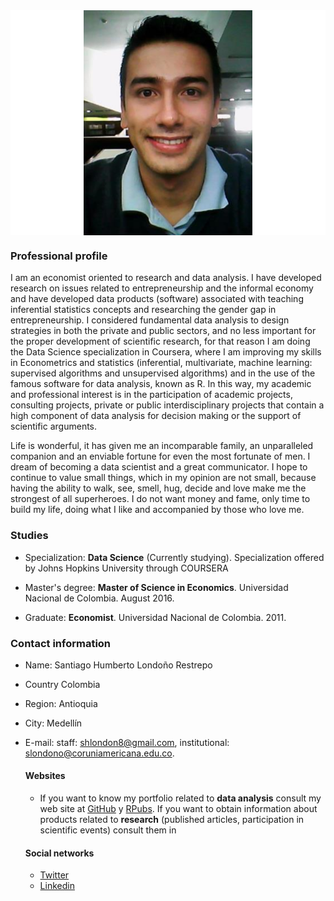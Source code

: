 <img src="CV_files/figure-markdown_strict/unnamed-chunk-1-1.png" style="display: block; margin: auto;" />

### Professional profile

I am an economist oriented to research and data analysis. I have
developed research on issues related to entrepreneurship and the
informal economy and have developed data products (software) associated
with teaching inferential statistics concepts and researching the gender
gap in entrepreneurship. I considered fundamental data analysis to
design strategies in both the private and public sectors, and no less
important for the proper development of scientific research, for that
reason I am doing the Data Science specialization in Coursera, where I
am improving my skills in Econometrics and statistics (inferential,
multivariate, machine learning: supervised algorithms and unsupervised
algorithms) and in the use of the famous software for data analysis,
known as R. In this way, my academic and professional interest is in the
participation of academic projects, consulting projects, private or
public interdisciplinary projects that contain a high component of data
analysis for decision making or the support of scientific arguments.

Life is wonderful, it has given me an incomparable family, an
unparalleled companion and an enviable fortune for even the most
fortunate of men. I dream of becoming a data scientist and a great
communicator. I hope to continue to value small things, which in my
opinion are not small, because having the ability to walk, see, smell,
hug, decide and love make me the strongest of all superheroes. I do not
want money and fame, only time to build my life, doing what I like and
accompanied by those who love me.

### Studies

-   Specialization: **Data Science** (Currently studying).
    Specialization offered by Johns Hopkins University through COURSERA

-   Master's degree: **Master of Science in Economics**. Universidad
    Nacional de Colombia. August 2016.

-   Graduate: **Economist**. Universidad Nacional de Colombia. 2011.

### Contact information

-   Name: Santiago Humberto Londoño Restrepo
-   Country Colombia
-   Region: Antioquia
-   City: Medellín
-   E-mail: staff: <shlondon8@gmail.com>, institutional:
    <slondono@coruniamericana.edu.co>.

    #### Websites

    -   If you want to know my portfolio related to **data analysis**
        consult my web site at
        [GitHub](https://github.com/shlondon?tab=repositories) y
        [RPubs](http://rpubs.com/Sahlre). If you want to obtain
        information about products related to **research** (published
        articles, participation in scientific events) consult them in

    #### Social networks

    -   [Twitter](https://twitter.com/San_Londono)
    -   [Linkedin](https://co.linkedin.com/in/santiago-humberto-londoño-restrepo-10112b41)
